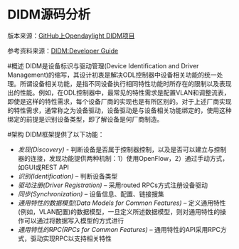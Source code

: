 DIDM源码分析
============

版本来源：[GitHub上Opendaylight DIDM项目](https://github.com/opendaylight/didm)

参考资料来源：[DIDM:Developer Guide](https://wiki.opendaylight.org/view/DIDM:Developer_Guide)

#概述
DIDM是设备标识与驱动管理(Device Identification and Driver Management)的缩写，其设计初衷是解决ODL控制器中设备相关功能的统一处理。所谓设备相关功能，是指不同设备执行相同特性功能时所存在的限制以及表现出的性能。例如，在ODL控制器中，最常见的特性需求是配置VLAN和调整流表，即使是这样的特性需求，每个设备厂商的实现也是有所区别的。对于上述厂商实现的特性需求，通常称之为设备驱动，设备驱动是与设备相关功能绑定的，使用这种绑定的前提是识别设备类型，即了解设备是何厂商制造。

#架构
DIDM框架提供了以下功能：

- *发现(Discovery)* - 判断设备是否属于控制器控制，以及是否可以建立与控制器的连接，发现功能提供两种机制：1）使用OpenFlow，2）通过手动方式，如GUI或REST API
- *识别(Identification)* – 判断设备类型
- *驱动注册(Driver Registration)* – 采用routed RPCs方式注册设备驱动
- *同步(Synchronization)* – 设备信息、配置、链接搜集
- *通用特性的数据模型(Data Models for Common Features)* – 定义通用特性(例如，VLAN配置)的数据模型，一旦定义所述数据模型，则对通用特性的操作可以通过将数据写入模型的方式进行
- *通用特性的RPC(RPCs for Common Features)* – 通用特性的API采用RPC方式，驱动实现RPC以支持相关特性
